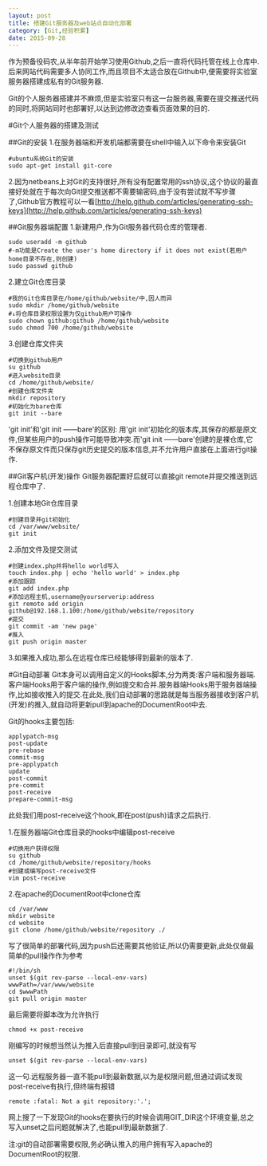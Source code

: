 ```yaml
---
layout: post
title: 搭建Git服务器及web站点自动化部署
category: [Git,经验积累]
date: 2015-09-28
---
```

作为预备役码农,从半年前开始学习使用Github,之后一直将代码托管在线上仓库中.后来网站代码需要多人协同工作,而且项目不太适合放在Github中,便需要将实验室服务器搭建成私有的Git服务器.

Git的个人服务器搭建并不麻烦,但是实验室只有这一台服务器,需要在提交推送代码的同时,将网站同时也部署好,以达到边修改边查看页面效果的目的.
<!-- more -->

#Git个人服务器的搭建及测试

##Git的安装
1.在服务器端和开发机端都需要在shell中输入以下命令来安装Git
	
	#ubuntu系统Git的安装	
	sudo apt-get install git-core

2.因为netbeans上对Git的支持很好,所有没有配置常用的ssh协议,这个协议的最直接好处就在于每次向Git提交推送都不需要输密码,由于没有尝试就不写步骤了,Github官方教程可以一看[http://help.github.com/articles/generating-ssh-keys](http://help.github.com/articles/generating-ssh-keys)

##Git服务器端配置
1.新建用户,作为Git服务器代码仓库的管理者.
	
	sudo useradd -m github
	#-m功能是Create the user's home directory if it does not exist(若用户home目录不存在,则创建)
	sudo passwd github

2.建立Git仓库目录
	
	#我的Git仓库目录在/home/github/website/中,因人而异
	sudo mkdir /home/github/website
	#↓将仓库目录权限设置为仅github用户可操作
	sudo chown github:github /home/github/website
	sudo chmod 700 /home/github/website

3.创建仓库文件夹
	
	#切换到github用户
	su github
	#进入website目录
	cd /home/github/website/
	#创建仓库文件夹
	mkdir repository
	#初始化为bare仓库
	git init --bare

'git init'和'git init ——bare'的区别:
用'git init'初始化的版本库,其保存的都是原文件,但某些用户的push操作可能导致冲突.而'git init ——bare'创建的是裸仓库,它不保存原文件而只保存git历史提交的版本信息,并不允许用户直接在上面进行git操作.

##Git客户机(开发)操作
Git服务器配置好后就可以直接git remote并提交推送到远程仓库中了.

1.创建本地Git仓库目录
	
	#创建目录并git初始化
	cd /var/www/website/
	git init

2.添加文件及提交测试
	
	#创建index.php并将hello world写入
	touch index.php | echo 'hello world' > index.php
	#添加跟踪
	git add index.php
	#添加远程主机,username@yourserverip:address
	git remote add origin github@192.168.1.100:/home/github/website/repository
	#提交
	git commit -am 'new page'
	#推入
	git push origin master

3.如果推入成功,那么在远程仓库已经能够得到最新的版本了.

#Git自动部署
Git本身可以调用自定义的Hooks脚本,分为两类:客户端和服务器端.客户端Hooks用于客户端的操作,例如提交和合并.服务器端Hooks用于服务器端操作,比如接收推入的提交.在此处,我们自动部署的思路就是每当服务器接收到客户机(开发)的推入,就自动将更新pull到apache的DocumentRoot中去.

Git的hooks主要包括:
	
	applypatch-msg
	post-update
	pre-rebase
	commit-msg
	pre-applypatch
	update
	post-commit
	pre-commit
	post-receive
	prepare-commit-msg

此处我们用post-receive这个hook,即在post(push)请求之后执行.

1.在服务器端Git仓库目录的hooks中编辑post-receive
	
	#切换用户获得权限
	su github
	cd /home/github/website/repository/hooks
	#创建或编写post-receive文件
	vim post-receive

2.在apache的DocumentRoot中clone仓库
	
	cd /var/www
	mkdir website
	cd website
	git clone /home/github/website/repository ./
	
写了很简单的部署代码,因为push后还需要其他验证,所以仍需要更新,此处仅做最简单的pull操作作为参考
	
	#!/bin/sh
	unset $(git rev-parse --local-env-vars)
	wwwPath=/var/www/website
	cd $wwwPath
	git pull origin master

最后需要将脚本改为允许执行
	
	chmod +x post-receive

刚编写的时候想当然认为推入后直接pull到目录即可,就没有写
	
	unset $(git rev-parse --local-env-vars)

这一句.远程服务器一直不能pull到最新数据,以为是权限问题,但通过调试发现post-receive有执行,但终端有报错
	
	remote :fatal: Not a git repository:'.';

网上搜了一下发现Git的hooks在要执行的时候会调用GIT_DIR这个环境变量,总之写入unset之后问题就解决了,也能pull到最新数据了.

注:git的自动部署需要权限,务必确认推入的用户拥有写入apache的DocumentRoot的权限.

